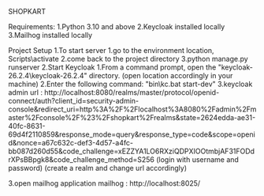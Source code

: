 SHOPKART

Requirements:
1.Python 3.10 and above
2.Keycloak installed locally
3.Mailhog installed locally

Project Setup
1.To start server
    1.go to the environment location, Scripts\activate
    2.come back to the project directory
    3.python manage.py runserver
2.Start Keycloak
  1.From a command prompt, open the "keycloak-26.2.4\keycloak-26.2.4" directory. (open location accordingly in your machine)
  2.Enter the following command:   "bin\kc.bat start-dev"
  3.keycloak admin url : http://localhost:8080/realms/master/protocol/openid-connect/auth?client_id=security-admin-console&redirect_uri=http%3A%2F%2Flocalhost%3A8080%2Fadmin%2Fmaster%2Fconsole%2F%23%2Fshopkart%2Frealms&state=2624edda-ae31-40fc-8631-69d4f2110859&response_mode=query&response_type=code&scope=openid&nonce=a67c632c-def3-4d57-a4fc-bb087d260d55&code_challenge=xEZZYA1LO6RXziQDPXIOOtmbjAF31FODdrXPsBBpgk8&code_challenge_method=S256
  (login with username and password) (create a realm and change url accordingly)

3.open mailhog application
  mailhog : http://localhost:8025/
